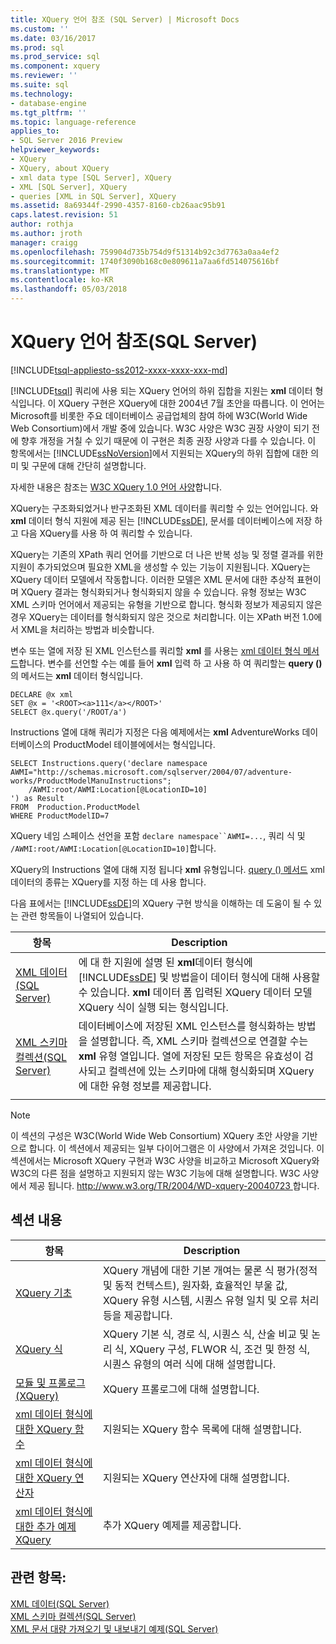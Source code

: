 ```yaml
---
title: XQuery 언어 참조 (SQL Server) | Microsoft Docs
ms.custom: ''
ms.date: 03/16/2017
ms.prod: sql
ms.prod_service: sql
ms.component: xquery
ms.reviewer: ''
ms.suite: sql
ms.technology:
- database-engine
ms.tgt_pltfrm: ''
ms.topic: language-reference
applies_to:
- SQL Server 2016 Preview
helpviewer_keywords:
- XQuery
- XQuery, about XQuery
- xml data type [SQL Server], XQuery
- XML [SQL Server], XQuery
- queries [XML in SQL Server], XQuery
ms.assetid: 8a69344f-2990-4357-8160-cb26aac95b91
caps.latest.revision: 51
author: rothja
ms.author: jroth
manager: craigg
ms.openlocfilehash: 759904d735b754d9f51314b92c3d7763a0aa4ef2
ms.sourcegitcommit: 1740f3090b168c0e809611a7aa6fd514075616bf
ms.translationtype: MT
ms.contentlocale: ko-KR
ms.lasthandoff: 05/03/2018
---
```

# <a name="xquery-language-reference-sql-server"></a>XQuery 언어 참조(SQL Server)
[!INCLUDE[tsql-appliesto-ss2012-xxxx-xxxx-xxx-md](../includes/tsql-appliesto-ss2012-xxxx-xxxx-xxx-md.md)]

  [!INCLUDE[tsql](../includes/tsql-md.md)] 쿼리에 사용 되는 XQuery 언어의 하위 집합을 지원는 **xml** 데이터 형식입니다. 이 XQuery 구현은 XQuery에 대한 2004년 7월 초안을 따릅니다. 이 언어는 Microsoft를 비롯한 주요 데이터베이스 공급업체의 참여 하에 W3C(World Wide Web Consortium)에서 개발 중에 있습니다. W3C 사양은 W3C 권장 사양이 되기 전에 향후 개정을 거칠 수 있기 때문에 이 구현은 최종 권장 사양과 다를 수 있습니다. 이 항목에서는 [!INCLUDE[ssNoVersion](../includes/ssnoversion-md.md)]에서 지원되는 XQuery의 하위 집합에 대한 의미 및 구문에 대해 간단히 설명합니다.  
  
 자세한 내용은 참조는 [W3C XQuery 1.0 언어 사양](http://go.microsoft.com/fwlink/?LinkId=48846)합니다.  
  
 XQuery는 구조화되었거나 반구조화된 XML 데이터를 쿼리할 수 있는 언어입니다. 와 **xml** 데이터 형식 지원에 제공 된는 [!INCLUDE[ssDE](../includes/ssde-md.md)], 문서를 데이터베이스에 저장 하 고 다음 XQuery를 사용 하 여 쿼리할 수 있습니다.  
  
 XQuery는 기존의 XPath 쿼리 언어를 기반으로 더 나은 반복 성능 및 정렬 결과를 위한 지원이 추가되었으며 필요한 XML을 생성할 수 있는 기능이 지원됩니다. XQuery는 XQuery 데이터 모델에서 작동합니다. 이러한 모델은 XML 문서에 대한 추상적 표현이며 XQuery 결과는 형식화되거나 형식화되지 않을 수 있습니다. 유형 정보는 W3C XML 스키마 언어에서 제공되는 유형을 기반으로 합니다. 형식화 정보가 제공되지 않은 경우 XQuery는 데이터를 형식화되지 않은 것으로 처리합니다. 이는 XPath 버전 1.0에서 XML을 처리하는 방법과 비슷합니다.  
  
 변수 또는 열에 저장 된 XML 인스턴스를 쿼리할 **xml** 를 사용는 [xml 데이터 형식 메서드](../t-sql/xml/xml-data-type-methods.md)합니다. 변수를 선언할 수는 예를 들어 **xml** 입력 하 고 사용 하 여 쿼리할는 **query ()** 의 메서드는 **xml** 데이터 형식입니다.  
  
```  
DECLARE @x xml  
SET @x = '<ROOT><a>111</a></ROOT>'  
SELECT @x.query('/ROOT/a')  
```  
  
 Instructions 열에 대해 쿼리가 지정은 다음 예제에서는 **xml** AdventureWorks 데이터베이스의 ProductModel 테이블에에서는 형식입니다.  
  
```  
SELECT Instructions.query('declare namespace AWMI="http://schemas.microsoft.com/sqlserver/2004/07/adventure-works/ProductModelManuInstructions";           
    /AWMI:root/AWMI:Location[@LocationID=10]  
') as Result   
FROM  Production.ProductModel  
WHERE ProductModelID=7  
```  
  
 XQuery 네임 스페이스 선언을 포함 `declare namespace``AWMI=...`, 쿼리 식 및 `/AWMI:root/AWMI:Location[@LocationID=10]`합니다.  
  
 XQuery의 Instructions 열에 대해 지정 됩니다 **xml** 유형입니다. [query () 메서드](../t-sql/xml/query-method-xml-data-type.md) xml 데이터의 종류는 XQuery를 지정 하는 데 사용 합니다.  
  
 다음 표에서는 [!INCLUDE[ssDE](../includes/ssde-md.md)]의 XQuery 구현 방식을 이해하는 데 도움이 될 수 있는 관련 항목들이 나열되어 있습니다.  
  
|항목|Description|  
|-----------|-----------------|  
|[XML 데이터&#40;SQL Server&#41;](../relational-databases/xml/xml-data-sql-server.md)|에 대 한 지원에 설명 된 **xml**데이터 형식에 [!INCLUDE[ssDE](../includes/ssde-md.md)] 및 방법을이 데이터 형식에 대해 사용할 수 있습니다. **xml** 데이터 폼 입력된 XQuery 데이터 모델 XQuery 식이 실행 되는 형식입니다.|  
|[XML 스키마 컬렉션&#40;SQL Server&#41;](../relational-databases/xml/xml-schema-collections-sql-server.md)|데이터베이스에 저장된 XML 인스턴스를 형식화하는 방법을 설명합니다. 즉, XML 스키마 컬렉션으로 연결할 수는 **xml** 유형 열입니다. 열에 저장된 모든 항목은 유효성이 검사되고 컬렉션에 있는 스키마에 대해 형식화되며 XQuery에 대한 유형 정보를 제공합니다.|  
|||  
  
> [!NOTE]  
>  이 섹션의 구성은 W3C(World Wide Web Consortium) XQuery 초안 사양을 기반으로 합니다. 이 섹션에서 제공되는 일부 다이어그램은 이 사양에서 가져온 것입니다. 이 섹션에서는 Microsoft XQuery 구현과 W3C 사양을 비교하고 Microsoft XQuery와 W3C의 다른 점을 설명하고 지원되지 않는 W3C 기능에 대해 설명합니다. W3C 사양에서 제공 됩니다. [ http://www.w3.org/TR/2004/WD-xquery-20040723 ](http://go.microsoft.com/fwlink/?LinkId=48846)합니다.  
  
## <a name="in-this-section"></a>섹션 내용  
  
|항목|Description|  
|-----------|-----------------|  
|[XQuery 기초](../xquery/xquery-basics.md)|XQuery 개념에 대한 기본 개여는 물론 식 평가(정적 및 동적 컨텍스트), 원자화, 효율적인 부울 값, XQuery 유형 시스템, 시퀀스 유형 일치 및 오류 처리 등을 제공합니다.|  
|[XQuery 식](../xquery/xquery-expressions.md)|XQuery 기본 식, 경로 식, 시퀀스 식, 산술 비교 및 논리 식, XQuery 구성, FLWOR 식, 조건 및 한정 식, 시퀀스 유형의 여러 식에 대해 설명합니다.|  
|[모듈 및 프롤로그 &#40;XQuery&#41;](../xquery/modules-and-prologs-xquery.md)|XQuery 프롤로그에 대해 설명합니다.|  
|[xml 데이터 형식에 대한 XQuery 함수](../xquery/xquery-functions-against-the-xml-data-type.md)|지원되는 XQuery 함수 목록에 대해 설명합니다.|  
|[xml 데이터 형식에 대한 XQuery 연산자](../xquery/xquery-operators-against-the-xml-data-type.md)|지원되는 XQuery 연산자에 대해 설명합니다.|  
|[xml 데이터 형식에 대한 추가 예제 XQuery](../xquery/additional-sample-xqueries-against-the-xml-data-type.md)|추가 XQuery 예제를 제공합니다.|  
  
## <a name="see-also"></a>관련 항목:  
 [XML 데이터&#40;SQL Server&#41;](../relational-databases/xml/xml-data-sql-server.md)   
 [XML 스키마 컬렉션&#40;SQL Server&#41;](../relational-databases/xml/xml-schema-collections-sql-server.md)   
 [XML 문서 대량 가져오기 및 내보내기 예제&#40;SQL Server&#41;](../relational-databases/import-export/examples-of-bulk-import-and-export-of-xml-documents-sql-server.md)  
  
  
